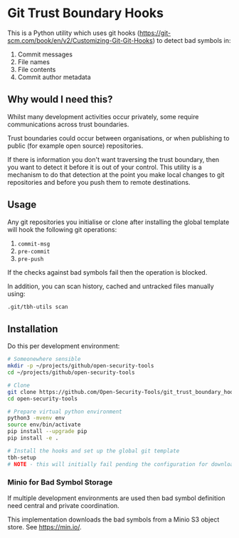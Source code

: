 # Git Trust Boundary Hooks

This is a Python utility which uses git hooks (https://git-scm.com/book/en/v2/Customizing-Git-Git-Hooks) to detect bad symbols in:

1. Commit messages
2. File names
3. File contents
4. Commit author metadata

## Why would I need this?

Whilst many development activities occur privately, some require communications across trust boundaries.

Trust boundaries could occur between organisations, or when publishing to public (for example open source) repositories.

If there is information you don't want traversing the trust boundary, then you want to detect it before it is out of your control.
This utility is a mechanism to do that detection at the point you make local changes to git repositories and before you push them to remote destinations.



## Usage

Any git repositories you initialise or clone after installing the global template will hook the following git operations:

1. `commit-msg`
2. `pre-commit`
3. `pre-push`

If the checks against bad symbols fail then the operation is blocked.

In addition, you can scan history, cached and untracked files manually using:

```bash
.git/tbh-utils scan
```

## Installation

Do this per development environment:

```bash
# Someonewhere sensible
mkdir -p ~/projects/github/open-security-tools
cd ~/projects/github/open-security-tools

# Clone 
git clone https://github.com/Open-Security-Tools/git_trust_boundary_hooks
cd open-security-tools

# Prepare virtual python environment
python3 -mvenv env
source env/bin/activate
pip install --upgrade pip
pip install -e .

# Install the hooks and set up the global git template
tbh-setup
# NOTE - this will initially fail pending the configuration for downloading bad symbols.
```

### Minio for Bad Symbol Storage

If multiple development environments are used then bad symbol definition need central and private coordination.

This implementation downloads the bad symbols from a Minio S3 object store.
See https://min.io/.
